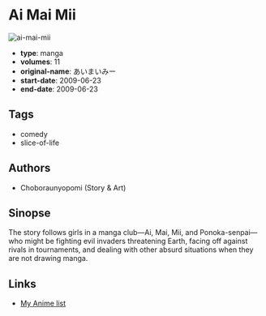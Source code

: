 # Ai Mai Mii

![ai-mai-mii](https://cdn.myanimelist.net/images/manga/2/123619.jpg)

-   **type**: manga
-   **volumes**: 11
-   **original-name**: あいまいみー
-   **start-date**: 2009-06-23
-   **end-date**: 2009-06-23

## Tags

-   comedy
-   slice-of-life

## Authors

-   Choboraunyopomi (Story & Art)

## Sinopse

The story follows girls in a manga club—Ai, Mai, Mii, and Ponoka-senpai—who might be fighting evil invaders threatening Earth, facing off against rivals in tournaments, and dealing with other absurd situations when they are not drawing manga.

## Links

-   [My Anime list](https://myanimelist.net/manga/70053/Ai_Mai_Mii)
